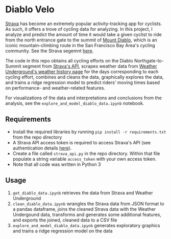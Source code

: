 # Diablo Velo
[Strava](http://strava.com) has become an extremely popular activity-tracking app for cyclists. As such, it offers a trove of cycling data for analyzing. In this project, I analyze and predict the amount of time it would take a given cyclist to ride from the north entrance gate to the summit of [Mount Diablo](https://en.wikipedia.org/wiki/Mount_Diablo), which is an iconic mountain-climbing route in the San Francisco Bay Area's cycling community. See the Strava segemnt [here](https://www.strava.com/segments/656860). 

The code in this repo obtains all cycling efforts on the Diablo Northgate-to-Summit segment from [Strava's API](https://strava.github.io/api/), scrapes weather data from [Weather Underground's weather history page](https://www.wunderground.com/history/airport/KCCR/2006/1/1/DailyHistory.html?req_city=Walnut+Creek&req_state=CA&req_statename=California&reqdb.zip=94595&reqdb.magic=1&reqdb.wmo=99999) for the days corresponding to each cycling effort, combines and cleans the data, graphically explores the data, and trains a ridge regression model to predict riders' moving times based on performance- and weather-related features.

For visualizations of the data and interpretations and conclusions from the analysis, see the `explore_and_model_diablo_data.ipynb` notebook.

## Requirements
* Install the required libraries by running `pip install -r requirements.txt` from the repo directory
* A Strava API access token is required to access Strava's API (see authentication details [here](https://strava.github.io/api/v3/oauth/)). 
* Create a file called `strava_api.py` in the repo directory. Within that file populate a string variable `access_token` with your own access token.
* Note that all code was written in Python 3

## Usage
1. `get_diablo_data.ipynb` retrieves the data from Strava and Weather Underground
2. `clean_diablo_data.ipynb` wrangles the Strava data from JSON format to a pandas dataframe, joins the cleaned Strava data with the Weather Undergound data, transforms and generates some additional features, and exports the joined, cleaned data to a CSV file
3. `explore_and_model_diablo_data.ipynb` generates exploratory graphics and trains a ridge regression model on the data
